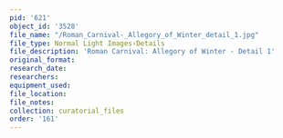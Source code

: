 ```yaml
---
pid: '621'
object_id: '3528'
file_name: "/Roman_Carnival-_Allegory_of_Winter_detail_1.jpg"
file_type: Normal Light Images›Details
file_description: 'Roman Carnival: Allegory of Winter - Detail 1'
original_format:
research_date:
researchers:
equipment_used:
file_location:
file_notes:
collection: curatorial_files
order: '161'
---
```

